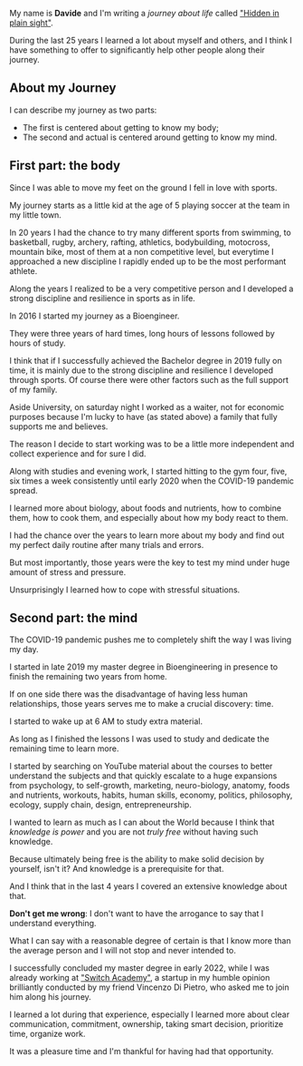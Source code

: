 My name is **Davide** and I'm writing a _journey about life_ called ["Hidden in plain sight"](https://github.com/davide-colombo/Hidden-in-Plain-Sight).

During the last 25 years I learned a lot about myself and others, and I think I have something to offer to significantly help other people along their journey.


## About my Journey

I can describe my journey as two parts:

- The first is centered about getting to know my body;
- The second and actual is centered around getting to know my mind.


## First part: the body

Since I was able to move my feet on the ground I fell in love with sports.

My journey starts as a little kid at the age of 5 playing soccer at the team in my little town.

In 20 years I had the chance to try many different sports from swimming, to basketball, rugby, archery, rafting, athletics, bodybuilding, motocross, mountain bike, most of them at a non competitive level, but everytime I approached a new discipline I rapidly ended up to be the most performant athlete.

Along the years I realized to be a very competitive person and I developed a strong discipline and resilience in sports as in life.

In 2016 I started my journey as a Bioengineer.

They were three years of hard times, long hours of lessons followed by hours of study.

I think that if I successfully achieved the Bachelor degree in 2019 fully on time, it is mainly due to the strong discipline and resilience I developed through sports. Of course there were other factors such as the full support of my family.

Aside University, on saturday night I worked as a waiter, not for economic purposes because I'm lucky to have (as stated above) a family that fully supports me and believes.

The reason I decide to start working was to be a little more independent and collect experience and for sure I did.

Along with studies and evening work, I started hitting to the gym four, five, six times a week consistently until early 2020 when the COVID-19 pandemic spread.

I learned more about biology, about foods and nutrients, how to combine them, how to cook them, and especially about how my body react to them.

I had the chance over the years to learn more about my body and find out my perfect daily routine after many trials and errors.

But most importantly, those years were the key to test my mind under huge amount of stress and pressure.

Unsurprisingly I learned how to cope with stressful situations.


## Second part: the mind

The COVID-19 pandemic pushes me to completely shift the way I was living my day.

I started in late 2019 my master degree in Bioengineering in presence to finish the remaining two years from home.

If on one side there was the disadvantage of having less human relationships, those years serves me to make a crucial discovery: time.

I started to wake up at 6 AM to study extra material.

As long as I finished the lessons I was used to study and dedicate the remaining time to learn more.

I started by searching on YouTube material about the courses to better understand the subjects and that quickly escalate to a huge expansions from psychology, to self-growth, marketing, neuro-biology, anatomy, foods and nutrients, workouts, habits, human skills, economy, politics, philosophy, ecology, supply chain, design, entrepreneurship.

I wanted to learn as much as I can about the World because I think that _knowledge is power_ and you are not _truly free_ without having such knowledge.

Because ultimately being free is the ability to make solid decision by yourself, isn't it? And knowledge is a prerequisite for that.

And I think that in the last 4 years I covered an extensive knowledge about that.

**Don't get me wrong**: I don't want to have the arrogance to say that I understand everything. 

What I can say with a reasonable degree of certain is that I know more than the average person and I will not stop and never intended to.

I successfully concluded my master degree in early 2022, while I was already working at ["Switch Academy"](https://switchacademy.com/), a startup in my humble opinion brilliantly conducted by my friend Vincenzo Di Pietro, who asked me to join him along his journey.

I learned a lot during that experience, especially I learned more about clear communication, commitment, ownership, taking smart decision, prioritize time, organize work.

It was a pleasure time and I'm thankful for having had that opportunity.


